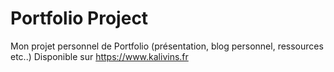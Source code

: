 # Portfolio Project
Mon projet personnel de Portfolio (présentation, blog personnel, ressources etc..)
Disponible sur https://www.kalivins.fr
